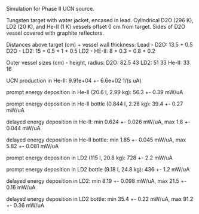 Simulation for Phase II UCN source.

Tungsten target with water jacket, encased in lead.
Cylindrical D2O (296 K), LD2 (20 K), and He-II (1 K) vessels offset 0 cm from target.
Sides of D2O vessel covered with graphite reflectors.

Distances above target (cm) + vessel wall thickness:
Lead - D2O: 13.5 + 0.5
D2O - LD2: 15 + 0.5 + 1 + 0.5
LD2 - HE-II: 8 + 0.3 + 0.8 + 0.2

Outer vessel sizes (cm) - height, radius:
D2O: 82.5 43
LD2: 51 33
He-II: 33 16

UCN production in He-II:
9.91e+04 +- 6.6e+02 1/(s uA)

prompt energy deposition in He-II (20.6 l, 2.99 kg):
56.3 +- 0.39 mW/uA

prompt energy deposition in He-II bottle (0.844 l, 2.28 kg):
39.4 +- 0.27 mW/uA

delayed energy deposition in He-II:
min 0.624 +- 0.026 mW/uA, max 1.8 +- 0.044 mW/uA

delayed energy deposition in He-II bottle:
min 1.85 +- 0.045 mW/uA, max 5.82 +- 0.081 mW/uA

prompt energy deposition in LD2 (115 l, 20.8 kg):
728 +- 2.2 mW/uA

prompt energy deposition in LD2 bottle (9.18 l, 24.8 kg):
436 +- 1.2 mW/uA

delayed energy deposition in LD2:
min 8.19 +- 0.098 mW/uA, max 21.5 +- 0.16 mW/uA

delayed energy deposition in LD2 bottle:
min 35.4 +- 0.22 mW/uA, max 91.2 +- 0.36 mW/uA

